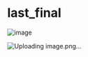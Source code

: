 # last_final

![image](https://user-images.githubusercontent.com/62961255/111022201-2c7a4900-8386-11eb-9869-1356a2743f90.png)


![Uploading image.png…]()
